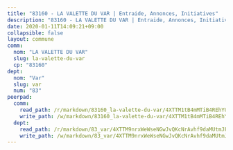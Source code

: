 ```yaml
---
title: "83160 - LA VALETTE DU VAR | Entraide, Annonces, Initiatives"
description: "83160 - LA VALETTE DU VAR | Entraide, Annonces, Initiatives"
date: 2020-01-11T14:09:21+09:00
collapsible: false
layout: commune
comm:
  nom: "LA VALETTE DU VAR"
  slug: la-valette-du-var
  cp: "83160"
dept:
  nom: "Var"
  slug: var
  num: "83"
peerpad:
  comm:
    read_path: /r/markdown/83160_la-valette-du-var/4XTTM1tB4mMTiB4REhYUNDZVaBFztB6rxbKfjWnxNETncA2eF
    write_path: /w/markdown/83160_la-valette-du-var/4XTTM1tB4mMTiB4REhYUNDZVaBFztB6rxbKfjWnxNETncA2eF-K3TgV5eUyfEGRkmSvnpx14SozsCGezvczQcmfTVYQXYdqRCGcTA27GYnjmYZ8ATUiDMDFDD1o9xpWVU9AwNdgCT6UjackEduhCsWDfSNr6rhCkbC4NVTNzL3fqsDeQ9jhB2xgGGb
  dept:
    read_path: /r/markdown/83_var/4XTTM9nrxWeWseNGwJvQKcNrAvhf9daMUtmJFyuTCRVRxiQhJ
    write_path: /w/markdown/83_var/4XTTM9nrxWeWseNGwJvQKcNrAvhf9daMUtmJFyuTCRVRxiQhJ-K3TgTkbV5EeE5ztheh8tn4MGBxq8r8BVQdiSVrn3rAQKUfBUzy1SpnL7kiXYD24VhE1ooCba4S1a12268DXaVL5Dh1W3oDQu8Yj58kjUk3PAVaf4GwZWkisJBFW5Z6TWnf5Ads7a
---
```


